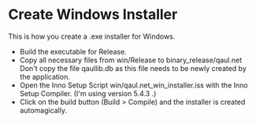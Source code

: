 Create Windows Installer
========================

This is how you create a .exe installer for Windows. 

* Build the executable for Release. 
* Copy all necessary files from win/Release to binary_release/qaul.net
  Don't copy the file qaullib.db as this file needs to be newly created by the application.
* Open the Inno Setup Script win/qaul.net_win_installer.iss with the Inno Setup Compiler. 
  (I'm using version 5.4.3 .)
* Click on the build button (Build > Compile) and the installer is created automagically.